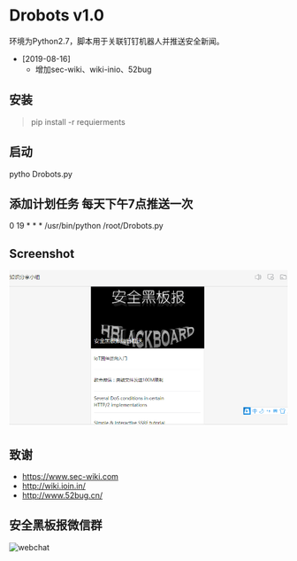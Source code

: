 # Drobots v1.0 #

环境为Python2.7，脚本用于关联钉钉机器人并推送安全新闻。

* [2019-08-16] 
  * 增加sec-wiki、wiki-inio、52bug

## 安装 ##
> pip install -r requierments

## 启动 ##

pytho Drobots.py

## 添加计划任务 每天下午7点推送一次 ##

0 19 * * * /usr/bin/python /root/Drobots.py

## Screenshot ##

![screenshot](1.jpg)

## 致谢 ##

* https://www.sec-wiki.com
* http://wiki.ioin.in/
* http://www.52bug.cn/

## 安全黑板报微信群 ##

![webchat](2.jpg)
